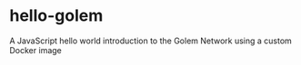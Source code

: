 # hello-golem
A JavaScript hello world introduction to the Golem Network using a custom Docker image
